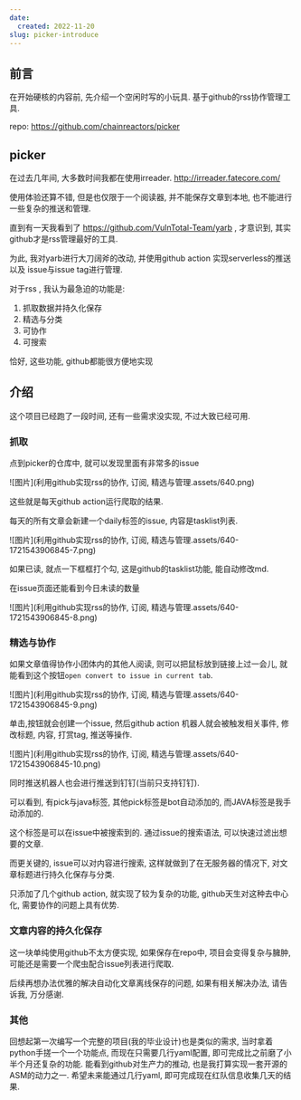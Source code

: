 ```yaml
---
date:
  created: 2022-11-20
slug: picker-introduce
---
```


## 前言

在开始硬核的内容前, 先介绍一个空闲时写的小玩具. 基于github的rss协作管理工具.

repo: https://github.com/chainreactors/picker

## picker

在过去几年间, 大多数时间我都在使用irreader. http://irreader.fatecore.com/

使用体验还算不错, 但是也仅限于一个阅读器, 并不能保存文章到本地, 也不能进行一些复杂的推送和管理.

直到有一天我看到了 https://github.com/VulnTotal-Team/yarb , 才意识到, 其实github才是rss管理最好的工具.

为此, 我对yarb进行大刀阔斧的改动, 并使用github action 实现serverless的推送以及 issue与issue tag进行管理.

<!-- more -->

对于rss , 我认为最急迫的功能是:

1. 抓取数据并持久化保存
2. 精选与分类
3. 可协作
4. 可搜索

恰好, 这些功能, github都能很方便地实现

## 介绍

这个项目已经跑了一段时间, 还有一些需求没实现, 不过大致已经可用.

### 抓取

点到picker的仓库中, 就可以发现里面有非常多的issue

![图片](利用github实现rss的协作, 订阅, 精选与管理.assets/640.png)

这些就是每天github action运行爬取的结果.

每天的所有文章会新建一个daily标签的issue, 内容是tasklist列表.

![图片](利用github实现rss的协作, 订阅, 精选与管理.assets/640-1721543906845-7.png)

如果已读, 就点一下框框打个勾, 这是github的tasklist功能, 能自动修改md.

在issue页面还能看到今日未读的数量

![图片](利用github实现rss的协作, 订阅, 精选与管理.assets/640-1721543906845-8.png)

### 精选与协作

如果文章值得协作小团体内的其他人阅读, 则可以把鼠标放到链接上过一会儿, 就能看到这个按钮`open convert to issue in current tab`.

![图片](利用github实现rss的协作, 订阅, 精选与管理.assets/640-1721543906845-9.png)

单击,按钮就会创建一个issue,  然后github action 机器人就会被触发相关事件, 修改标题, 内容, 打赏tag, 推送等操作.



![图片](利用github实现rss的协作, 订阅, 精选与管理.assets/640-1721543906845-10.png)



同时推送机器人也会进行推送到钉钉(当前只支持钉钉).



可以看到, 有pick与java标签,  其他pick标签是bot自动添加的, 而JAVA标签是我手动添加的.

这个标签是可以在issue中被搜索到的. 通过issue的搜索语法, 可以快速过滤出想要的文章.

而更关键的, issue可以对内容进行搜索, 这样就做到了在无服务器的情况下, 对文章标题进行持久化保存与分类.



只添加了几个github action, 就实现了较为复杂的功能, github天生对这种去中心化, 需要协作的问题上具有优势.

### 文章内容的持久化保存

这一块单纯使用github不太方便实现, 如果保存在repo中, 项目会变得复杂与臃肿, 可能还是需要一个爬虫配合issue列表进行爬取.

后续再想办法优雅的解决自动化文章离线保存的问题, 如果有相关解决办法, 请告诉我, 万分感谢.

### 其他

回想起第一次编写一个完整的项目(我的毕业设计)也是类似的需求, 当时拿着python手搓一个一个功能点, 而现在只需要几行yaml配置, 即可完成比之前磨了小半个月还复杂的功能. 能看到github对生产力的推动, 也是我打算实现一套开源的ASM的动力之一. 希望未来能通过几行yaml, 即可完成现在红队信息收集几天的结果.
